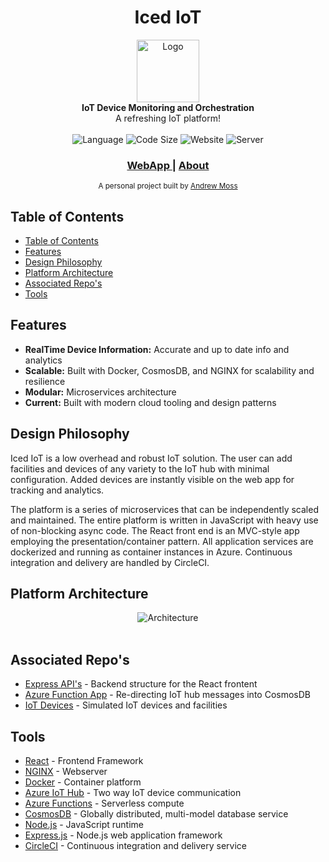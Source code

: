 <h1 align="center">Iced IoT</h1>

<div align="center">
  <img src="https://m0ss.blob.core.windows.net/media/ice-tea-color.png" alt="Logo" width="100" height="100"/>
</div>
<div align="center">
  <strong>IoT Device Monitoring and Orchestration</strong>
</div>
<div align="center">
  A refreshing IoT platform!
</div>

<br />

<div align="center">
  <!-- Language -->
  <a>
    <img src="https://img.shields.io/github/languages/top/agmoss/iced-iot" alt="Language" />
  </a>
  <!-- Size -->
  <a>
    <img src="https://img.shields.io/github/languages/code-size/agmoss/iced-iot" alt="Code Size" />
  </a>
  <!-- Website -->
  <a>
    <img src="https://img.shields.io/website?down_color=red&down_message=down&up_color=orange&up_message=up&url=https%3A%2F%2Ficediot.com%2F" alt="Website" />
  </a>
  <!-- Server -->
  <a>
    <img src="https://img.shields.io/website?down_color=red&down_message=down&label=server&up_color=orange&up_message=up&url=https%3A%2F%2Fiotsimbackend.azurewebsites.net%2Fapi%2Fdevices%2Ffacility%2Ffacility_01%2Ftype%2Ftank%3Flast%3Dtrue" alt="Server" />
  </a>
</div>

<div align="center">
  <h3>
    <a href="https://icediot.com/">
      WebApp
    </a>
    <span> | </span>
    <a href="https://icediot.com/about">
      About
    </a>
  </h3>
</div>

<div align="center">
  <sub>A personal project built by
  <a href="https://github.com/agmoss">Andrew Moss</a>
</div>

## Table of Contents

- [Table of Contents](#table-of-contents)
- [Features](#features)
- [Design Philosophy](#design-philosophy)
- [Platform Architecture](#platform-architecture)
- [Associated Repo's](#associated-repos)
- [Tools](#tools)

## Features

- __RealTime Device Information:__ Accurate and up to date info and analytics
- __Scalable:__ Built with Docker, CosmosDB, and NGINX for scalability and resilience
- __Modular:__ Microservices architecture
- __Current:__ Built with modern cloud tooling and design patterns

## Design Philosophy

Iced IoT is a low overhead and robust IoT solution. The user can add facilities and devices of any variety to the IoT hub with minimal configuration. Added devices are instantly visible on the web app for tracking and analytics.

The platform is a series of microservices that can be independently scaled and maintained. The entire platform is written in JavaScript with heavy use of non-blocking async code. The React front end is an MVC-style app employing the presentation/container pattern. All application services are dockerized and running as container instances in Azure. Continuous integration and delivery are handled by CircleCI.

## Platform Architecture

<div align="center">
  <a>
    <img src="https://m0ss.blob.core.windows.net/media/system-dark.png" alt="Architecture" />
  </a>
</div>
<br />

## Associated Repo's

- [Express API's](https://github.com/agmoss/iotsimbackend) - Backend structure for the React frontent
- [Azure Function App](https://github.com/agmoss/IotHub_EventHub_MongoDB) - Re-directing IoT hub messages into CosmosDB
- [IoT Devices](https://github.com/agmoss/iot-simulation) - Simulated IoT devices and facilities

## Tools

- [React](https://reactjs.org/) - Frontend Framework
- [NGINX](https://www.nginx.com/) - Webserver
- [Docker](https://www.docker.com/) - Container platform
- [Azure IoT Hub](https://azure.microsoft.com/en-ca/services/iot-hub/) - Two way IoT device communication
- [Azure Functions](https://docs.microsoft.com/en-us/azure/azure-functions/) - Serverless compute
- [CosmosDB](https://azure.microsoft.com/en-ca/services/cosmos-db/) - Globally distributed, multi-model database service
- [Node.js](https://nodejs.org/en/) - JavaScript runtime
- [Express.js](https://expressjs.com/) - Node.js web application framework
- [CircleCI](https://circleci.com/) - Continuous integration and delivery service
